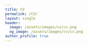 ```yaml
---
title: CV
permalink: /CV/
layout: single
header:
  image: /assets/images/cv/cv.png
  og_image: /assets/images/cv/cv.png
author_profile: true
---
```


